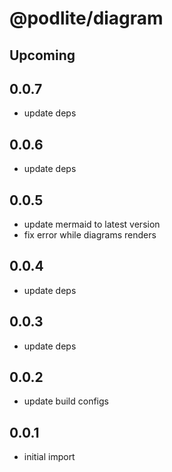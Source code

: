 # @podlite/diagram

## Upcoming

## 0.0.7
- update deps
## 0.0.6
- update deps
## 0.0.5
- update mermaid to latest version
- fix error while diagrams renders

## 0.0.4
- update deps

## 0.0.3
- update deps
## 0.0.2
- update build configs
## 0.0.1
- initial import
